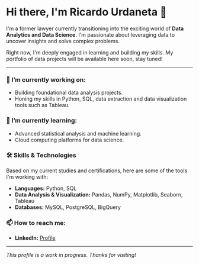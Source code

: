# Hi there, I'm Ricardo Urdaneta 👋

I'm a former lawyer currently transitioning into the exciting world of **Data Analytics and Data Science**. I'm passionate about leveraging data to uncover insights and solve complex problems.

Right now, I'm deeply engaged in learning and building my skills. My portfolio of data projects will be available here soon, stay tuned!

---

### 🔭 I’m currently working on:
- Building foundational data analysis projects.
- Honing my skills in Python, SQL, data extraction and data visualization tools such as Tableau.

### 🌱 I’m currently learning:
- Advanced statistical analysis and machine learning.
- Cloud computing platforms for data science.

### 🛠️ Skills & Technologies

Based on my current studies and certifications, here are some of the tools I'm working with:

* **Languages:** Python, SQL
* **Data Analysis & Visualization:** Pandas, NumPy, Matplotlib, Seaborn, Tableau
* **Databases:** MySQL, PostgreSQL, BigQuery

### 📫 How to reach me:
- **LinkedIn:** [Profile](https://www.linkedin.com/in/ricardourdanetacastro/)

---
*This profile is a work in progress. Thanks for visiting!*
